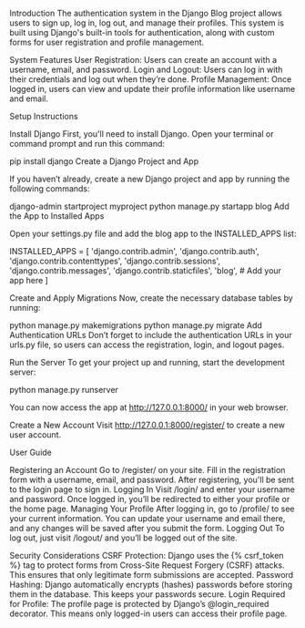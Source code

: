 Introduction
The authentication system in the Django Blog project allows users to sign up, log in, log out, and manage their profiles. This system is built using Django's built-in tools for authentication, along with custom forms for user registration and profile management.

System Features
User Registration: Users can create an account with a username, email, and password.
Login and Logout: Users can log in with their credentials and log out when they’re done.
Profile Management: Once logged in, users can view and update their profile information like username and email.

Setup Instructions

Install Django First, you'll need to install Django. Open your terminal or command prompt and run this command:

pip install django
Create a Django Project and App

If you haven’t already, create a new Django project and app by running the following commands:

django-admin startproject myproject
python manage.py startapp blog
Add the App to Installed Apps

Open your settings.py file and add the blog app to the INSTALLED_APPS list:

INSTALLED_APPS = [
    'django.contrib.admin',
    'django.contrib.auth',
    'django.contrib.contenttypes',
    'django.contrib.sessions',
    'django.contrib.messages',
    'django.contrib.staticfiles',
    'blog',  # Add your app here
]


Create and Apply Migrations
Now, create the necessary database tables by running:

python manage.py makemigrations
python manage.py migrate
Add Authentication URLs
Don’t forget to include the authentication URLs in your urls.py file, so users can access the registration, login, and logout pages.

Run the Server
To get your project up and running, start the development server:

python manage.py runserver


You can now access the app at http://127.0.0.1:8000/ in your web browser.

Create a New Account
Visit http://127.0.0.1:8000/register/ to create a new user account.

User Guide

Registering an Account
Go to /register/ on your site.
Fill in the registration form with a username, email, and password.
After registering, you'll be sent to the login page to sign in.
Logging In
Visit /login/ and enter your username and password.
Once logged in, you’ll be redirected to either your profile or the home page.
Managing Your Profile
After logging in, go to /profile/ to see your current information.
You can update your username and email there, and any changes will be saved after you submit the form.
Logging Out
To log out, just visit /logout/ and you’ll be logged out of the site.

Security Considerations
CSRF Protection: Django uses the {% csrf_token %} tag to protect forms from Cross-Site Request Forgery (CSRF) attacks. This ensures that only legitimate form submissions are accepted.
Password Hashing: Django automatically encrypts (hashes) passwords before storing them in the database. This keeps your passwords secure.
Login Required for Profile: The profile page is protected by Django’s @login_required decorator. This means only logged-in users can access their profile page.